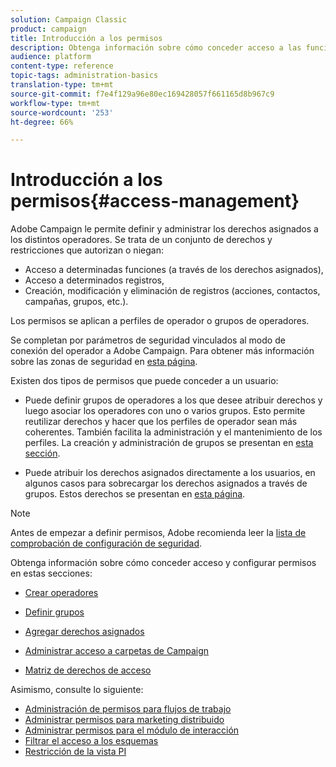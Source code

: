 ```yaml
---
solution: Campaign Classic
product: campaign
title: Introducción a los permisos
description: Obtenga información sobre cómo conceder acceso a las funciones de Campaign
audience: platform
content-type: reference
topic-tags: administration-basics
translation-type: tm+mt
source-git-commit: f7e4f129a96e80ec169428057f661165d8b967c9
workflow-type: tm+mt
source-wordcount: '253'
ht-degree: 66%

---
```



# Introducción a los permisos{#access-management}

Adobe Campaign le permite definir y administrar los derechos asignados a los distintos operadores. Se trata de un conjunto de derechos y restricciones que autorizan o niegan:

* Acceso a determinadas funciones (a través de los derechos asignados),
* Acceso a determinados registros,
* Creación, modificación y eliminación de registros (acciones, contactos, campañas, grupos, etc.).

Los permisos se aplican a perfiles de operador o grupos de operadores.

Se completan por parámetros de seguridad vinculados al modo de conexión del operador a Adobe Campaign. Para obtener más información sobre las zonas de seguridad en [esta página](../../installation/using/configuring-campaign-server.md#defining-security-zones).

Existen dos tipos de permisos que puede conceder a un usuario:

* Puede definir grupos de operadores a los que desee atribuir derechos y luego asociar los operadores con uno o varios grupos. Esto permite reutilizar derechos y hacer que los perfiles de operador sean más coherentes. También facilita la administración y el mantenimiento de los perfiles. La creación y administración de grupos se presentan en [esta sección](access-management-groups.md).

* Puede atribuir los derechos asignados directamente a los usuarios, en algunos casos para sobrecargar los derechos asignados a través de grupos. Estos derechos se presentan en [esta página](access-management-named-rights.md).

>[!NOTE]
>
>Antes de empezar a definir permisos, Adobe recomienda leer la [lista de comprobación de configuración de seguridad](https://helpx.adobe.com/es/campaign/kb/acc-security.html).

Obtenga información sobre cómo conceder acceso y configurar permisos en estas secciones:

* [Crear operadores](access-management-operators.md)

* [Definir grupos](access-management-groups.md)

* [Agregar derechos asignados](access-management-named-rights.md)

* [Administrar acceso a carpetas de Campaign](access-management-folders.md)

* [Matriz de derechos de acceso](access-management-named-rights.md#access-rights-matrix)


Asimismo, consulte lo siguiente:

* [Administración de permisos para flujos de trabajo](../../workflow/using/managing-rights.md)
* [Administrar permisos para marketing distribuido](../../campaign/using/about-distributed-marketing.md#operators-and-entities)
* [Administrar permisos para el módulo de interacción](../../interaction/using/operator-profiles.md)
* [Filtrar el acceso a los esquemas](../../configuration/using/filtering-schemas.md)
* [Restricción de la vista PI](../../configuration/using/restricting-pii-view.md)
